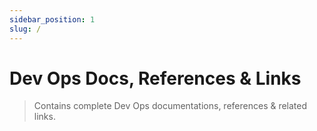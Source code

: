 ```yaml
---
sidebar_position: 1
slug: /
---
```


# Dev Ops Docs, References & Links

> Contains complete Dev Ops documentations, references & related links.
